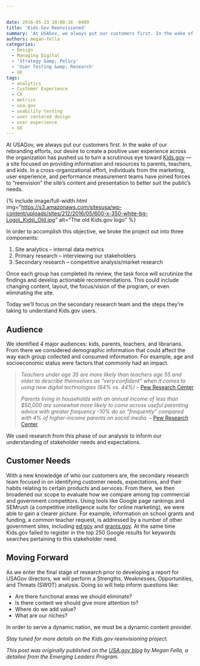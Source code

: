 ```yaml
---


date: 2016-05-23 10:00:16 -0400
title: 'Kids.Gov Reenvisioned'
summary: 'At USAGov, we always put our customers first. In the wake of our rebranding efforts, our desire to create a positive user experience across the organization has pushed us to turn a scrutinous eye toward Kids.gov &amp;#8212; a site focused on providing information and resources to parents, teachers, and kids. In a cross-organizational effort, individuals'
authors: megan-fella
categories:
  - Design
  - Managing Digital
  - 'Strategy &amp; Policy'
  - 'User Testing &amp; Research'
  - UX
tags:
  - analytics
  - Customer Experience
  - CX
  - metrics
  - usa.gov
  - usability testing
  - user centered design
  - user experience
  - UX
---
```


At USAGov, we always put our customers first. In the wake of our rebranding efforts, our desire to create a positive user experience across the organization has pushed us to turn a scrutinous eye toward [Kids.gov](https://kids.usa.gov/) &#8212; a site focused on providing information and resources to parents, teachers, and kids. In a cross-organizational effort, individuals from the marketing, user experience, and performance measurement teams have joined forces to “reenvision” the site’s content and presentation to better suit the public’s needs.


{% include image/full-width.html img="https://s3.amazonaws.com/sitesusa/wp-content/uploads/sites/212/2016/05/600-x-350-white-bg-Logo\_Kids\_Old.jpg" alt="The old Kids.gov logo" %}

In order to accomplish this objective, we broke the project out into three components:

  1. Site analytics &#8211; internal data metrics
  2. Primary research &#8211; interviewing our stakeholders
  3. Secondary research &#8211; competitive analysis/market research

Once each group has completed its review, the task force will scrutinize the findings and develop actionable recommendations. This could include changing content, layout, the focus/vision of the program, or even eliminating the site.

Today we’ll focus on the secondary research team and the steps they’re taking to understand Kids.gov users.

## Audience

We identified 4 major audiences: kids, parents, teachers, and librarians. From there we considered demographic information that could affect the way each group collected and consumed information. For example, age and socioeconomic status were factors that commonly had an impact.

> _Teachers under age 35 are more likely than teachers age 55 and older to describe themselves as “very confident” when it comes to using new digital technologies (64% vs. 44%)_ &#8211; [Pew Research Center](http://www.pewinternet.org/2013/02/28/how-teachers-are-using-technology-at-home-and-in-their-classrooms/)
> 
> _Parents living in households with an annual income of less than $50,000 are somewhat more likely to come across useful parenting advice with greater frequency –10% do so “frequently” compared with 4% of higher-income parents on social media._ &#8211; [Pew Research Center](http://www.pewinternet.org/2015/07/16/seeking-parenting-advice-on-social-media/)

We used research from this phase of our analysis to inform our understanding of stakeholder needs and expectations.

## Customer Needs

With a new knowledge of who our customers are, the secondary research team focused in on identifying customer needs, expectations, and their habits relating to certain products and services. From there, we then broadened our scope to evaluate how we compare among top commercial and government competitors. Using tools like Google page rankings and SEMrush (a competitive intelligence suite for online marketing), we were able to gain a clearer picture. For example, information on school grants and funding, a common teacher request, is addressed by a number of other government sites, including [ed.gov](http://www.ed.gov/) and [grants.gov](http://www.grants.gov/). At the same time Kids.gov failed to register in the top 250 Google results for keywords searches pertaining to this stakeholder need.

## Moving Forward

As we enter the final stage of research prior to developing a report for USAGov directors, we will perform a Strengths, Weaknesses, Opportunities, and Threats (SWOT) analysis. Doing so will help inform questions like:

  * Are there functional areas we should eliminate?
  * Is there content we should give more attention to?
  * Where do we add value?
  * What are our niches?

In order to serve a dynamic nation, we must be a dynamic content provider.

_Stay tuned for more details on the Kids.gov reenvisioning project._

_This post was originally published on the [USA.gov blog](https://blog.usa.gov/) by Megan Fella, a detailee from the Emerging Leaders Program._